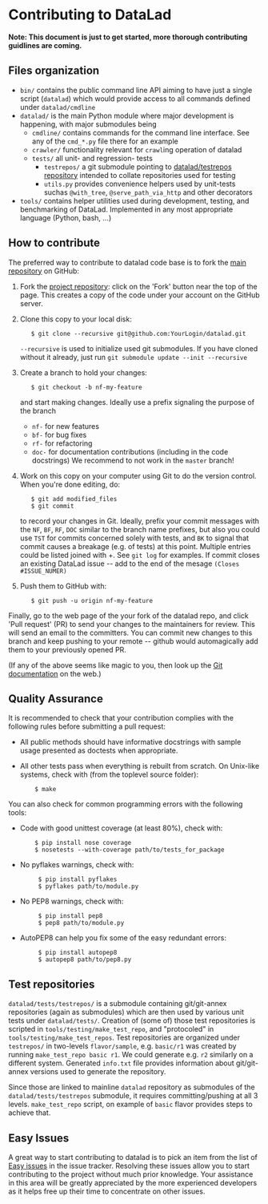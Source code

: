 Contributing to DataLad
=======================

**Note: This document is just to get started, more thorough contributing guidlines are coming.**

Files organization
------------------

- `bin/` contains the public command line API aiming to have just a single
  script (`datalad`) which would provide access to all commands defined under
  `datalad/cmdline`
- `datalad/` is the main Python module where major development is happening,
  with major submodules being
    - `cmdline/` contains commands for the command line interface.  See any of
      the `cmd_*.py` file there for an example
    - `crawler/` functionality relevant for `crawl`ing operation of datalad
    - `tests/` all unit- and regression- tests
        - `testrepos/` a git submodule pointing to
          [datalad/testrepos repository](http://github.com/datalad/testrepos/)
          intended to collate repositories used for testing
        - `utils.py` provides convenience helpers used by unit-tests suchas
          `@with_tree`, `@serve_path_via_http` and other decorators
- `tools/` contains helper utilities used during development, testing, and
  benchmarking of DataLad.  Implemented in any most appropriate language
  (Python, bash, ...)

How to contribute
-----------------

The preferred way to contribute to datalad code base is to fork the
[main repository](http://github.com/datalad/datalad/) on GitHub:

1. Fork the [project repository](http://github.com/datalad/datalad): click on
   the 'Fork' button near the top of the page. This creates a copy of the code
   under your account on the GitHub server.

2. Clone this copy to your local disk:

          $ git clone --recursive git@github.com:YourLogin/datalad.git

    `--recursive` is used to initialize used git submodules.  If you have cloned
    without it already, just run `git submodule update --init --recursive`

3. Create a branch to hold your changes:

          $ git checkout -b nf-my-feature

    and start making changes. Ideally use a prefix signaling the purpose of the
    branch
    - `nf-` for new features
    - `bf-` for bug fixes
    - `rf-` for refactoring
    - `doc-` for documentation contributions (including in the code docstrings)
    We recommend to not work in the ``master`` branch!

4. Work on this copy on your computer using Git to do the version control. When
   you're done editing, do:

          $ git add modified_files
          $ git commit

   to record your changes in Git.  Ideally, prefix your commit messages with the
   `NF`, `BF`, `RF`, `DOC` similar to the branch name prefixes, but also you
   could use `TST` for commits concerned solely with tests, and `BK` to signal
   that commit causes a breakage (e.g. of tests) at this point.  Multiple
   entries could be listed joined with +.  See `git log` for examples.  If
   commit closes an existing DataLad issue -- add to the end of the mesage
   `(Closes #ISSUE_NUMER)`

5. Push them to GitHub with:

          $ git push -u origin nf-my-feature

  Finally, go to the web page of the your fork of the datalad repo, and click
'Pull request' (PR) to send your changes to the maintainers for review. This
will send an email to the committers.  You can commit new changes to this branch
and keep pushing to your remote -- github would automagically add them to your
previously opened PR.

(If any of the above seems like magic to you, then look up the
[Git documentation](http://git-scm.com/documentation) on the web.)

Quality Assurance
-----------------

It is recommended to check that your contribution complies with the following
rules before submitting a pull request:

- All public methods should have informative docstrings with sample usage
  presented as doctests when appropriate.

- All other tests pass when everything is rebuilt from scratch. On Unix-like
  systems, check with (from the toplevel source folder):

          $ make

You can also check for common programming errors with the following tools:

- Code with good unittest coverage (at least 80%), check with:

          $ pip install nose coverage
          $ nosetests --with-coverage path/to/tests_for_package

- No pyflakes warnings, check with:

           $ pip install pyflakes
           $ pyflakes path/to/module.py

- No PEP8 warnings, check with:

           $ pip install pep8
           $ pep8 path/to/module.py

- AutoPEP8 can help you fix some of the easy redundant errors:

           $ pip install autopep8
           $ autopep8 path/to/pep8.py

Test repositories
-----------------

`datalad/tests/testrepos/` is a submodule containing git/git-annex repositories
(again as submodules) which are then used by various unit tests under
`datalad/tests/`.  Creation of (some of) those test repositories is scripted in
`tools/testing/make_test_repo`, and "protocoled" in
`tools/testing/make_test_repos`.  Test repositories are organized under
`testrepos/` in two-levels `flavor/sample`, e.g. `basic/r1` was created by
running `make_test_repo basic r1`.  We could generate e.g. `r2` similarly on a
different system.  Generated `info.txt` file provides information about
git/git-annex versions used to generate the repository.

Since those are linked to mainline `datalad` repository as submodules of the
`datalad/tests/testrepos` submodule, it requires committing/pushing at all 3
levels. `make_test_repo` script, on example of `basic` flavor provides steps to
achieve that.

Easy Issues
-----------

A great way to start contributing to datalad is to pick an item from the list of
[Easy issues](https://github.com/datalad/datalad/labels/easy) in the issue
tracker. Resolving these issues allow you to start contributing to the project
without much prior knowledge. Your assistance in this area will be greatly
appreciated by the more experienced developers as it helps free up their time to
concentrate on other issues.

